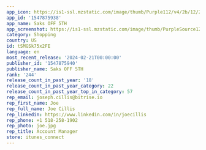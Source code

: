 ```yaml
---
app_icon: https://is1-ssl.mzstatic.com/image/thumb/Purple112/v4/2b/12/27/2b1227d3-023f-dd2a-c16e-9630aeef7586/AppIcon-1x_U007emarketing-0-7-0-85-220.png/1024x1024bb.png
app_id: '1547875938'
app_name: Saks OFF 5TH
app_screenshot: https://is1-ssl.mzstatic.com/image/thumb/PurpleSource126/v4/30/c2/39/30c2390f-fb6f-05ed-6523-3fd9a6d3b29f/ae51667f-d8bd-47ae-b679-415d96e56dce_32_FALL_APP_STORE_APPLE_1284_X_2778_ASSET_1__U00281_U0029.jpg/1284x2778bb.png
category: Shopping
country: US
id: tSMGSk75x2FE
language: en
most_recent_release: '2024-02-21T00:00:00'
publisher_id: '1547875940'
publisher_name: Saks OFF 5TH
rank: '244'
release_count_in_past_year: '18'
release_count_in_past_year_category: 22
release_count_in_past_year_top_in_category: 57
rep_email: joseph.cillis@bitrise.io
rep_first_name: Joe
rep_full_name: Joe Cillis
rep_linkedin: https://www.linkedin.com/in/joecillis
rep_phone: +1 518-258-1902
rep_photo: joe.jpg
rep_title: Account Manager
store: itunes_connect
---
```

